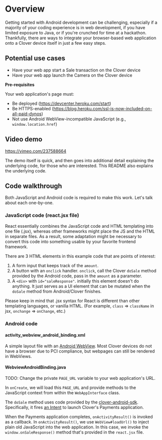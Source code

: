 # Overview

Getting started with Android development can be challenging, especially if a majority of your coding experience is in web development, if you have limited exposure to Java, or if you're crunched for time at a hackathon. Thankfully, there are ways to integrate your browser-based web application onto a Clover device itself in just a few easy steps.

## Potential use cases
- Have your web app start a Sale transaction on the Clover device
- Have your web app launch the Camera on the Clover device

**Pre-requisites**

Your web application's page must:
- Be deployed (https://devcenter.heroku.com/start)
- Be HTTPS-enabled (https://blog.heroku.com/ssl-is-now-included-on-all-paid-dynos)
- Not use Android WebView-incompatible JavaScript (e.g., `window.location.href`)

## Video demo

https://vimeo.com/237588664

The demo itself is quick, and then goes into additional detail explaining the underlying code, for those who are interested. This README also explains the underlying code.

## Code walkthrough

Both JavaScript and Android code is required to make this work. Let's talk about each one-by-one.

### JavaScript code (react.jsx file)

React essentially combines the JavaScript code and HTML templating into one file (.jsx), whereas other frameworks might place the JS and the HTML in separate files. As a result, some adaptation might be necessary to convert this code into something usable by your favorite frontend framework.

There are 3 HTML elements in this example code that are points of interest:

1. A form input that keeps track of the `amount`.
2. A button with an `onclick` handler. `onclick`, call the Clover `doSale` method provided by the Android code, pass in the `amount` as a parameter.
3. A `<div>` with `id="saleResponse"`. initially this element doesn't do anything. It just serves as a UI element that can be mutated when the `doSale` method from Android/Clover finishes.

Please keep in mind that .jsx syntax for React is different than other templating languages, or vanilla HTML. (For example, `class` => `className` in jsx, `onchange` => `onChange`, etc.)

### Android code

#### activity_webview_android_binding.xml

A simple layout file with an [Android WebView](https://developer.android.com/reference/android/webkit/WebView.html). Most Clover devices do not have a browser due to PCI compliance, but webpages can still be rendered in WebViews.

#### WebviewAndroidBinding.java

TODO: Change the private `PAGE_URL` variable to your web application's URL.

In `onCreate`, we will load this `PAGE_URL` and provide methods to the JavaScript context from within the `WebAppInterface` class.

The `doSale` method uses code provided by the [clover-android-sdk](https://github.com/clover/clover-android-sdk). Specifically, it fires [an Intent](https://github.com/clover/clover-android-sdk/blob/ba1bc1e5ab0c2189108b3c4b6de6c79c4fb6065b/clover-android-sdk/src/main/java/com/clover/sdk/v1/Intents.java) to launch Clover's Payments application. 

When the Payments application completes, `onActivityResult()` is invoked as a callback. In `onActivityResult()`, we use `WebView#loadUrl()` to inject plain old JavaScript into the web application. In this case, we invoke the `window.onSaleResponse()` method that's provided in the `react.jsx` file.
